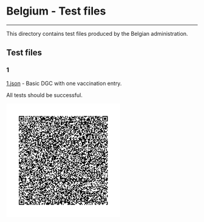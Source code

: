 # Belgium - Test files

---

This directory contains test files produced by the Belgian administration. 

## Test files

### 1

[1.json](2DCode/raw/1.json) - Basic DGC with one vaccination entry. 

All tests should be successful.

![1](png/1.png)
